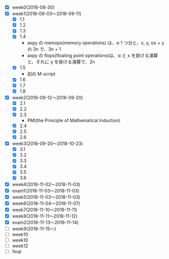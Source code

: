 - [x] week0(2018-08-30)
- [x] week1(2018-09-03〜2018-09-11)
  - [x] 1.1
  - [x] 1.2
  - [x] 1.3
  - [x] 1.4
    - axpy の memops(memory operations) は、α 1 つ分と、x, y, αx + y の 3n で、3n + 1
    - axpy の flops(floating point operations)は、α と x を掛ける演算と、それに y を掛ける演算で、2n
  - [x] 1.5
    - 初の M-script
  - [x] 1.6
  - [x] 1.7
  - [x] 1.8
- [x] week2(2018-09-12〜2018-09-20)
  - [x] 2.1
  - [x] 2.2
  - [x] 2.3
    - PMI(the Principle of Mathematical Induction)
  - [x] 2.4
  - [x] 2.5
  - [x] 2.6
- [x] week3(2018-09-20〜2018-10-23)
  - [x] 3.1
  - [x] 3.2
  - [x] 3.3
  - [x] 3.4
  - [x] 3.5
  - [x] 3.6
- [x] week4(2018-11-02〜2018-11-03)
- [x] exam1(2018-11-03〜2018-11-03)
- [x] week5(2018-11-03〜2018-11-03)
- [x] week6(2018-11-04〜2018-11-07)
- [x] week7(2018-11-10〜2018-11-11)
- [x] week8(2018-11-11〜2018-11-12)
- [x] exam2(2018-11-13〜2018-11-14)
- [ ] week9(2018-11-15〜)
- [ ] week10
- [ ] week10
- [ ] week12
- [ ] final
